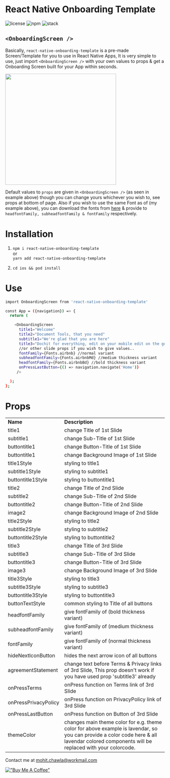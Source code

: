 # React Native Onboarding Template

![license](https://img.shields.io/badge/Licensed-ISC-success) ![npm](https://img.shields.io/badge/npm-v1.0.1-blue) ![stack](https://img.shields.io/badge/stack-react--native-important)

## `<OnboardingScreen />`

Basically, `react-native-onboarding-template` is a pre-made Screen/Template for you to use in React Native Apps, It is very simple to use, just import `<OnboardingScreen />` with your own values to props & get a Onboarding Screen built for your App within seconds.

<div>
    <img src="https://github.com/MhtChawla/glimpse-of-mywork/blob/main/react-native-onboarding-template/Demo.gif" width="350" />
</div>

Default values to `props` are given in `<OnboardingScreen />` (as seen in example above) though you can change yours whichever you wish to, see props at bottom of page. Also if you wish to use the same Font as of (my example above), you can download the fonts from <a href='https://github.com/RawMaterialforProjects/Raw-Media/tree/main/fonts/react-native-onboarding-template/fonts'>here</a> & provide to `headfontFamily, subheadfontFamily & fontFamily` respectively.

# Installation

1. `npm i react-native-onboarding-template` <br>
   or <br>
   `yarn add react-native-onboarding-template`

2. `cd ios && pod install`

# Use

```sh
import OnboardingScreen from 'react-native-onboarding-template'
```

```sh
const App = ({navigation}) => {
  return (
```

```sh
    <OnboardingScreen
      title1="Welcome"
      title2="Document Tools, that you need"
      subtitle1="We're glad that you are here"
      title3="Dochit for everything, edit on your mobile edit on the go!"
      //or other slide props if you wish to give values..
      fontFamily={Fonts.airbnb} //normal variant
      subheadfontFamily={Fonts.airbnbMd} //medium thickness variant
      headfontFamily={Fonts.airbnbBd} //bold thickness variant
      onPressLastButton={() => navigation.navigate('Home')}
     />
```

```sh
  );
};
```

# Props

<table>
<tbody>
<tr>
<td><strong>Name&nbsp;</strong></td>
<td><strong>Description&nbsp;</strong></td>
</tr>
<tr>
<td>title1</td>
<td>change Title of 1st Slide</td>
</tr>
<tr>
<td>subtitle1</td>
<td>change Sub-Title of 1st Slide</td>
</tr>
<tr>
<td>buttontitle1</td>
<td>change Button-Title of 1st Slide</td>
</tr>
<tr>
<td>buttontitle1</td>
<td>change Background Image of 1st Slide</td>
</tr>
<tr>
<td>title1Style</td>
<td>styling to title1</td>
</tr>
<tr>
<td>subtitle1Style</td>
<td>styling to subtitle1</td>
</tr>
<tr>
<td>buttontitle1Style</td>
<td>styling to buttontitle1</td>
</tr>
<tr>
<td>title2</td>
<td>change Title of 2nd Slide</td>
</tr>
<tr>
<td>subtitle2</td>
<td>change Sub-Title of 2nd Slide</td>
</tr>
<tr>
<td>buttontitle2</td>
<td>change Button-Title of 2nd Slide</td>
</tr>
<tr>
<td>image2</td> 
<td>change Background Image of 2nd Slide</td>
</tr>
<tr>
<td>title2Style</td>
<td>styling to title2</td>
</tr>
<tr>
<td>subtitle2Style</td>
<td>styling to subtitle2</td>
</tr>
<tr>
<td>buttontitle2Style</td>
<td>styling to buttontitle2 </td>
</tr>
<tr>
<td>title3</td>
<td>change Title of 3rd Slide</td>
</tr>
<tr>
<td>subtitle3</td>
<td>change Sub-Title of 3rd Slide</td>
</tr>
<tr>
<td>buttontitle3</td>
<td>change Button-Title of 3rd Slide</td>
</tr>
<tr>
<td>image3</td>
<td>change Background Image of 3rd Slide</td>
</tr>
<tr>
<td>title3Style</td>
<td>styling to title3</td>
</tr>
<tr>
<td>subtitle3Style</td>
<td>styling to subtitle3</td>
</tr>
<tr>
<td>buttontitle3Style</td>
<td>styling to buttontitle3</td>
</tr>
<tr>
<td>buttonTextStyle</td>
<td>common styling to Title of all buttons</td>
</tr>
<tr>
<td>headfontFamily</td>
<td>give fontFamily of (bold thickness variant)</td>
</tr>
<tr>
<td>subheadfontFamily</td>
<td>give fontFamily of (medium thickness variant)</td>
</tr>
<tr>
<td>fontFamily</td>
<td>give fontFamily of (normal thickness variant)</td>
</tr>
<tr>
<td>hideNextIconButton</td>
<td>hides the next arrow icon of all buttons</td>
</tr>
<tr>
<td>agreementStatement</td>
<td>change text before Terms & Privacy links of 3rd Slide, This prop doesn't work if you have used prop 'subtitle3' already</td>
</tr>
<tr>
<td>onPressTerms</td>
<td>onPress function on Terms link of 3rd Slide</td>
</tr>
<tr>
<td>onPressPrivacyPolicy</td>
<td>onPress function on PrivacyPolicy link of 3rd Slide</td>
</tr>
<tr>
<td>onPressLastButton</td>
<td>onPress function on Button of 3rd Slide</td>
</tr>
<tr>
<td>themeColor</td>
<td>changes main theme color for e.g. theme color for above example is lavendar, so you can provide a color code here & all lavendar colored components will be replaced with your colorcode.</td>
</tr>
</tbody>
</table>

Contact me at mohit.chawla@workmail.com

[!["Buy Me A Coffee"](https://www.buymeacoffee.com/assets/img/custom_images/orange_img.png)](https://www.buymeacoffee.com/mohit.chawla)
